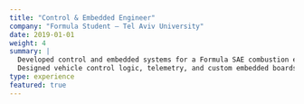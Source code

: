 ```yaml
---
title: "Control & Embedded Engineer"
company: "Formula Student – Tel Aviv University"
date: 2019-01-01
weight: 4
summary: |
  Developed control and embedded systems for a Formula SAE combustion engine race car.  
  Designed vehicle control logic, telemetry, and custom embedded boards.
type: experience
featured: true
---
```

